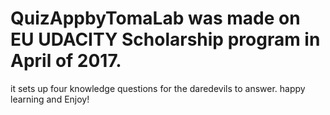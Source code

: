 # QuizAppbyTomaLab was made on EU UDACITY Scholarship program in April of 2017.
it sets up four knowledge questions for the daredevils to answer.
happy learning and Enjoy!
